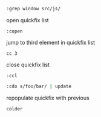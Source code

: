 ```bash
:grep window src/js/
```

open quickfix list
```vim
:copen
```

jump to third element in quickfix list
```vim
cc 3
```

close quickfix list
```vim
:ccl
```

```bash
:cdo s/foo/bar/ | update
```

repopulate quickfix with previous
```bash
colder
```

